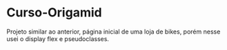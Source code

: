 # Curso-Origamid
Projeto similar ao anterior, página inicial de uma loja de bikes, porém nesse usei o display flex e pseudoclasses.